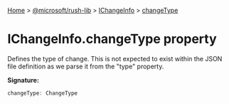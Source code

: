 [Home](./index) &gt; [@microsoft/rush-lib](rush-lib.md) &gt; [IChangeInfo](rush-lib.ichangeinfo.md) &gt; [changeType](rush-lib.ichangeinfo.changetype.md)

# IChangeInfo.changeType property

Defines the type of change. This is not expected to exist within the JSON file definition as we parse it from the "type" property.

**Signature:**
```javascript
changeType: ChangeType
```
